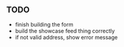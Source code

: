 ## TODO

- finish building the form
- build the showcase feed thing correctly
- if not valid address, show error message
